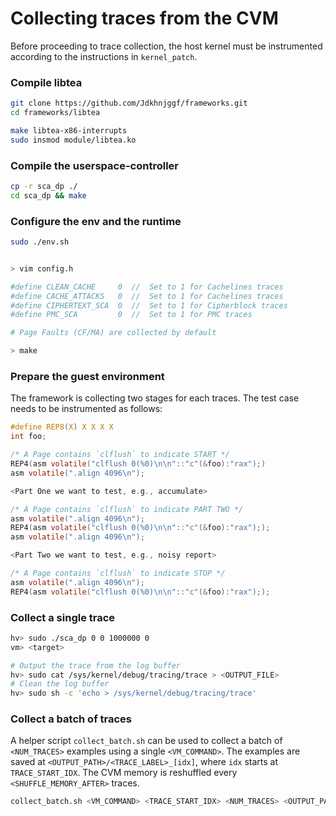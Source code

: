 # Collecting traces from the CVM

Before proceeding to trace collection, the host kernel must be instrumented
according to the instructions in `kernel_patch`.

### Compile libtea

```bash
git clone https://github.com/Jdkhnjggf/frameworks.git
cd frameworks/libtea

make libtea-x86-interrupts
sudo insmod module/libtea.ko
```

### Compile the userspace-controller

```bash
cp -r sca_dp ./
cd sca_dp && make
```

### Configure the env and the runtime

```bash
sudo ./env.sh


> vim config.h

#define CLEAN_CACHE     0  //  Set to 1 for Cachelines traces
#define CACHE_ATTACKS   0  //  Set to 1 for Cachelines traces
#define CIPHERTEXT_SCA  0  //  Set to 1 for Cipherblock traces
#define PMC_SCA         0  //  Set to 1 for PMC traces

# Page Faults (CF/MA) are collected by default

> make
```

### Prepare the guest environment

The framework is collecting two stages for each traces. The test case needs to
be instrumented as follows:

```c
#define REP8(X) X X X X
int foo;

/* A Page contains `clflush` to indicate START */
REP4(asm volatile("clflush 0(%0)\n\n"::"c"(&foo):"rax");)
asm volatile(".align 4096\n");

<Part One we want to test, e.g., accumulate>

/* A Page contains `clflush` to indicate PART TWO */
asm volatile(".align 4096\n");
REP4(asm volatile("clflush 0(%0)\n\n"::"c"(&foo):"rax"););
asm volatile(".align 4096\n");

<Part Two we want to test, e.g., noisy report>

/* A Page contains `clflush` to indicate STOP */
asm volatile(".align 4096\n");
REP4(asm volatile("clflush 0(%0)\n\n"::"c"(&foo):"rax"););
```

### Collect a single trace

```bash
hv> sudo ./sca_dp 0 0 1000000 0
vm> <target>

# Output the trace from the log buffer
hv> sudo cat /sys/kernel/debug/tracing/trace > <OUTPUT_FILE>
# Clean the log buffer
hv> sudo sh -c 'echo > /sys/kernel/debug/tracing/trace'
```

### Collect a batch of traces

A helper script `collect_batch.sh` can be used to collect a batch of
`<NUM_TRACES>` examples using a single `<VM_COMMAND>`. The examples are saved at
`<OUTPUT_PATH>/<TRACE_LABEL>_[idx]`, where `idx` starts at `TRACE_START_IDX`.
The CVM memory is reshuffled every `<SHUFFLE_MEMORY_AFTER>` traces.

```bash
collect_batch.sh <VM_COMMAND> <TRACE_START_IDX> <NUM_TRACES> <OUTPUT_PATH> <TRACE_LABEL> <SHUFFLE_MEMORY_AFTER>
```
